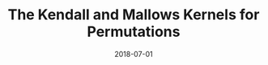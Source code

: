 ---
title: "The Kendall and Mallows Kernels for Permutations"
collection: publications
permalink: /publications/2018-07-01-The-Kendall-and-Mallows-Kernels-for-Permutations
date: 2018-07-01
pdf: '../files/Jiao2018Kendall.pdf'
paperurl: 'https://doi.org/10.1109/TPAMI.2017.2719680'
code: 'https://github.com/YunlongJiao/kendallkernel'
citation: 'Y.&nbsp;Jiao, &amp; J.-P. Vert.
The <span class="bibtex-protected">Kendall</span> and <span class="bibtex-protected">Mallows</span> kernels for permutations.
<em>IEEE Trans. Pattern Anal. Mach. Intell.</em>, 40(7):1755–1769, 2018.'
---